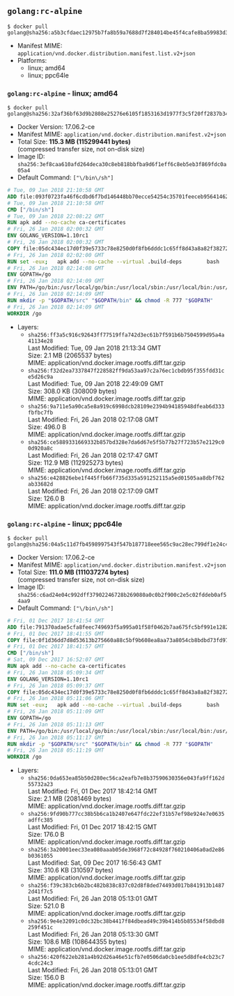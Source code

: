 ## `golang:rc-alpine`

```console
$ docker pull golang@sha256:a5b3cfdaec12975b7fa8b59a7688d7f284014be45f4cafe8ba59983d3fa12fc0
```

-	Manifest MIME: `application/vnd.docker.distribution.manifest.list.v2+json`
-	Platforms:
	-	linux; amd64
	-	linux; ppc64le

### `golang:rc-alpine` - linux; amd64

```console
$ docker pull golang@sha256:32af36bf63d9b2808e25276e6105f1853163d1977f3c5f20ff2837b34e57eff7
```

-	Docker Version: 17.06.2-ce
-	Manifest MIME: `application/vnd.docker.distribution.manifest.v2+json`
-	Total Size: **115.3 MB (115299441 bytes)**  
	(compressed transfer size, not on-disk size)
-	Image ID: `sha256:3ef8caa610afd264deca30c8eb818bbfba9d6f1eff6c8eb5eb3f869fdc0a05a4`
-	Default Command: `["\/bin\/sh"]`

```dockerfile
# Tue, 09 Jan 2018 21:10:58 GMT
ADD file:093f0723fa46f6cdbd6f7bd146448bb70ecce54254c35701feeceb956414622f in / 
# Tue, 09 Jan 2018 21:10:58 GMT
CMD ["/bin/sh"]
# Tue, 09 Jan 2018 22:08:22 GMT
RUN apk add --no-cache ca-certificates
# Fri, 26 Jan 2018 02:00:32 GMT
ENV GOLANG_VERSION=1.10rc1
# Fri, 26 Jan 2018 02:00:32 GMT
COPY file:05dc434ec17d0f39e5733c78e8250d0f8fb6dddc1c65ff8d43a8a82f38272d32 in /go-alpine-patches/ 
# Fri, 26 Jan 2018 02:02:00 GMT
RUN set -eux; 	apk add --no-cache --virtual .build-deps 		bash 		gcc 		musl-dev 		openssl 		go 	; 	export 		GOROOT_BOOTSTRAP="$(go env GOROOT)" 		GOOS="$(go env GOOS)" 		GOARCH="$(go env GOARCH)" 		GOHOSTOS="$(go env GOHOSTOS)" 		GOHOSTARCH="$(go env GOHOSTARCH)" 	; 	apkArch="$(apk --print-arch)"; 	case "$apkArch" in 		armhf) export GOARM='6' ;; 		x86) export GO386='387' ;; 	esac; 		wget -O go.tgz "https://golang.org/dl/go$GOLANG_VERSION.src.tar.gz"; 	echo '743e97c856067f12fb39f1323d6e9956fb5f3339f0691d8749ecea553548ab03 *go.tgz' | sha256sum -c -; 	tar -C /usr/local -xzf go.tgz; 	rm go.tgz; 		cd /usr/local/go/src; 	for p in /go-alpine-patches/*.patch; do 		[ -f "$p" ] || continue; 		patch -p2 -i "$p"; 	done; 	./make.bash; 		rm -rf /go-alpine-patches; 	apk del .build-deps; 		export PATH="/usr/local/go/bin:$PATH"; 	go version
# Fri, 26 Jan 2018 02:14:08 GMT
ENV GOPATH=/go
# Fri, 26 Jan 2018 02:14:09 GMT
ENV PATH=/go/bin:/usr/local/go/bin:/usr/local/sbin:/usr/local/bin:/usr/sbin:/usr/bin:/sbin:/bin
# Fri, 26 Jan 2018 02:14:09 GMT
RUN mkdir -p "$GOPATH/src" "$GOPATH/bin" && chmod -R 777 "$GOPATH"
# Fri, 26 Jan 2018 02:14:09 GMT
WORKDIR /go
```

-	Layers:
	-	`sha256:ff3a5c916c92643ff77519ffa742d3ec61b7f591b6b7504599d95a4a41134e28`  
		Last Modified: Tue, 09 Jan 2018 21:13:34 GMT  
		Size: 2.1 MB (2065537 bytes)  
		MIME: application/vnd.docker.image.rootfs.diff.tar.gzip
	-	`sha256:f32d2ea7337847f228582ff9da53aa97c2a76ec1cbdb95f355fdd31ce5d26c9a`  
		Last Modified: Tue, 09 Jan 2018 22:49:09 GMT  
		Size: 308.0 KB (308009 bytes)  
		MIME: application/vnd.docker.image.rootfs.diff.tar.gzip
	-	`sha256:9a711e5a90ca5e8a919c6998dcb28109e2394b94185948dfeab6d333fbfbc7fb`  
		Last Modified: Fri, 26 Jan 2018 02:17:08 GMT  
		Size: 496.0 B  
		MIME: application/vnd.docker.image.rootfs.diff.tar.gzip
	-	`sha256:ce5889331669332b857bd328e7da6d67e5f5b77b27f723b57e2129c00d920a8c`  
		Last Modified: Fri, 26 Jan 2018 02:17:47 GMT  
		Size: 112.9 MB (112925273 bytes)  
		MIME: application/vnd.docker.image.rootfs.diff.tar.gzip
	-	`sha256:e428826ebe1f445ffb66f735d335a591252115a5ed01505aa8dbf762ab33682d`  
		Last Modified: Fri, 26 Jan 2018 02:17:09 GMT  
		Size: 126.0 B  
		MIME: application/vnd.docker.image.rootfs.diff.tar.gzip

### `golang:rc-alpine` - linux; ppc64le

```console
$ docker pull golang@sha256:04a5c11d7fb4598997543f547b187718eee565c9ac28ec799df1e24c49c9ae1a
```

-	Docker Version: 17.06.2-ce
-	Manifest MIME: `application/vnd.docker.distribution.manifest.v2+json`
-	Total Size: **111.0 MB (111037274 bytes)**  
	(compressed transfer size, not on-disk size)
-	Image ID: `sha256:c6ad24e04c992dff37902246728b269080a0c0b2f900c2e5c02fddeb0af54aa9`
-	Default Command: `["\/bin\/sh"]`

```dockerfile
# Fri, 01 Dec 2017 18:41:54 GMT
ADD file:791370adae5cfa8feec749693f5a995a01f58f0462b7aa675fc5bf991e1282b5 in / 
# Fri, 01 Dec 2017 18:41:55 GMT
COPY file:0f1d36dd7d8d53613b275660a88c5bf9b608ea8aa73a8054cb8bdbd73fd971ac in /etc/localtime 
# Fri, 01 Dec 2017 18:41:57 GMT
CMD ["/bin/sh"]
# Sat, 09 Dec 2017 16:52:07 GMT
RUN apk add --no-cache ca-certificates
# Fri, 26 Jan 2018 05:09:34 GMT
ENV GOLANG_VERSION=1.10rc1
# Fri, 26 Jan 2018 05:09:37 GMT
COPY file:05dc434ec17d0f39e5733c78e8250d0f8fb6dddc1c65ff8d43a8a82f38272d32 in /go-alpine-patches/ 
# Fri, 26 Jan 2018 05:11:06 GMT
RUN set -eux; 	apk add --no-cache --virtual .build-deps 		bash 		gcc 		musl-dev 		openssl 		go 	; 	export 		GOROOT_BOOTSTRAP="$(go env GOROOT)" 		GOOS="$(go env GOOS)" 		GOARCH="$(go env GOARCH)" 		GOHOSTOS="$(go env GOHOSTOS)" 		GOHOSTARCH="$(go env GOHOSTARCH)" 	; 	apkArch="$(apk --print-arch)"; 	case "$apkArch" in 		armhf) export GOARM='6' ;; 		x86) export GO386='387' ;; 	esac; 		wget -O go.tgz "https://golang.org/dl/go$GOLANG_VERSION.src.tar.gz"; 	echo '743e97c856067f12fb39f1323d6e9956fb5f3339f0691d8749ecea553548ab03 *go.tgz' | sha256sum -c -; 	tar -C /usr/local -xzf go.tgz; 	rm go.tgz; 		cd /usr/local/go/src; 	for p in /go-alpine-patches/*.patch; do 		[ -f "$p" ] || continue; 		patch -p2 -i "$p"; 	done; 	./make.bash; 		rm -rf /go-alpine-patches; 	apk del .build-deps; 		export PATH="/usr/local/go/bin:$PATH"; 	go version
# Fri, 26 Jan 2018 05:11:09 GMT
ENV GOPATH=/go
# Fri, 26 Jan 2018 05:11:13 GMT
ENV PATH=/go/bin:/usr/local/go/bin:/usr/local/sbin:/usr/local/bin:/usr/sbin:/usr/bin:/sbin:/bin
# Fri, 26 Jan 2018 05:11:17 GMT
RUN mkdir -p "$GOPATH/src" "$GOPATH/bin" && chmod -R 777 "$GOPATH"
# Fri, 26 Jan 2018 05:11:19 GMT
WORKDIR /go
```

-	Layers:
	-	`sha256:0da653ea85b50d280ec56ca2eafb7e8b37590630356e043fa9ff162d55732a23`  
		Last Modified: Fri, 01 Dec 2017 18:42:14 GMT  
		Size: 2.1 MB (2081469 bytes)  
		MIME: application/vnd.docker.image.rootfs.diff.tar.gzip
	-	`sha256:9fd90b777cc38b5b6ca1b2407e647fdc22ef31b57ef98e924e7e0635adffc385`  
		Last Modified: Fri, 01 Dec 2017 18:42:15 GMT  
		Size: 176.0 B  
		MIME: application/vnd.docker.image.rootfs.diff.tar.gzip
	-	`sha256:3a20001eec33ea080aaab05de3968f72c84928f760210406a0ad2e86b0361055`  
		Last Modified: Sat, 09 Dec 2017 16:56:43 GMT  
		Size: 310.6 KB (310597 bytes)  
		MIME: application/vnd.docker.image.rootfs.diff.tar.gzip
	-	`sha256:f39c383cb6b2bc482b838c837c02d8f8ded74493d017b841913b14872d41f7c5`  
		Last Modified: Fri, 26 Jan 2018 05:13:01 GMT  
		Size: 521.0 B  
		MIME: application/vnd.docker.image.rootfs.diff.tar.gzip
	-	`sha256:9e4e32091c0dc32bc38b4417f84dbead49c39b414b5b85534f58dbd8259f451c`  
		Last Modified: Fri, 26 Jan 2018 05:13:30 GMT  
		Size: 108.6 MB (108644355 bytes)  
		MIME: application/vnd.docker.image.rootfs.diff.tar.gzip
	-	`sha256:420f622eb281a4b92d26a46e51cfb7e0506da0cb1ee5d8dfe4cb23c74cdc24c3`  
		Last Modified: Fri, 26 Jan 2018 05:13:01 GMT  
		Size: 156.0 B  
		MIME: application/vnd.docker.image.rootfs.diff.tar.gzip
